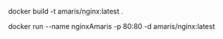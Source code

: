 <!-- Build the image -->
docker build -t amaris/nginx:latest .

<!-- Run the container -->
docker run --name nginxAmaris -p 80:80 -d amaris/nginx:latest